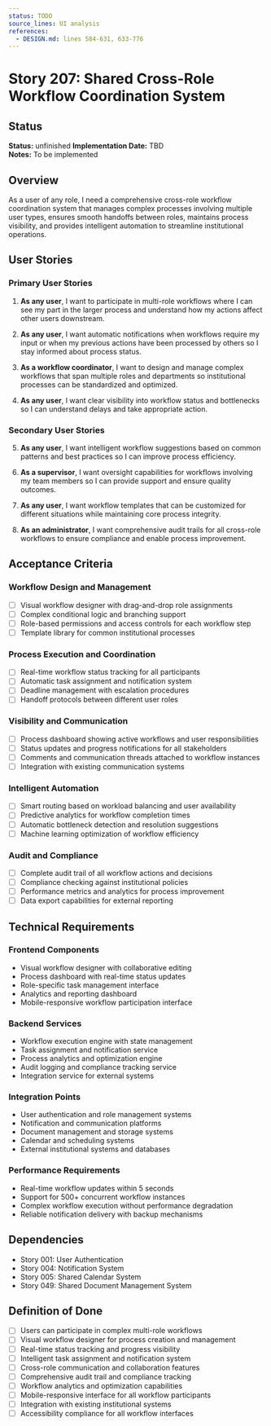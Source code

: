 ```yaml
---
status: TODO
source_lines: UI analysis
references:
  - DESIGN.md: lines 584-631, 633-776
---
```

# Story 207: Shared Cross-Role Workflow Coordination System

## Status
**Status:** unfinished
**Implementation Date:** TBD  
**Notes:** To be implemented

## Overview

As a user of any role, I need a comprehensive cross-role workflow coordination system that manages complex processes involving multiple user types, ensures smooth handoffs between roles, maintains process visibility, and provides intelligent automation to streamline institutional operations.

## User Stories

### Primary User Stories

1. **As any user**, I want to participate in multi-role workflows where I can see my part in the larger process and understand how my actions affect other users downstream.

2. **As any user**, I want automatic notifications when workflows require my input or when my previous actions have been processed by others so I stay informed about process status.

3. **As a workflow coordinator**, I want to design and manage complex workflows that span multiple roles and departments so institutional processes can be standardized and optimized.

4. **As any user**, I want clear visibility into workflow status and bottlenecks so I can understand delays and take appropriate action.

### Secondary User Stories

5. **As any user**, I want intelligent workflow suggestions based on common patterns and best practices so I can improve process efficiency.

6. **As a supervisor**, I want oversight capabilities for workflows involving my team members so I can provide support and ensure quality outcomes.

7. **As any user**, I want workflow templates that can be customized for different situations while maintaining core process integrity.

8. **As an administrator**, I want comprehensive audit trails for all cross-role workflows to ensure compliance and enable process improvement.

## Acceptance Criteria

### Workflow Design and Management
- [ ] Visual workflow designer with drag-and-drop role assignments
- [ ] Complex conditional logic and branching support
- [ ] Role-based permissions and access controls for each workflow step
- [ ] Template library for common institutional processes

### Process Execution and Coordination
- [ ] Real-time workflow status tracking for all participants
- [ ] Automatic task assignment and notification system
- [ ] Deadline management with escalation procedures
- [ ] Handoff protocols between different user roles

### Visibility and Communication
- [ ] Process dashboard showing active workflows and user responsibilities
- [ ] Status updates and progress notifications for all stakeholders
- [ ] Comments and communication threads attached to workflow instances
- [ ] Integration with existing communication systems

### Intelligent Automation
- [ ] Smart routing based on workload balancing and user availability
- [ ] Predictive analytics for workflow completion times
- [ ] Automatic bottleneck detection and resolution suggestions
- [ ] Machine learning optimization of workflow efficiency

### Audit and Compliance
- [ ] Complete audit trail of all workflow actions and decisions
- [ ] Compliance checking against institutional policies
- [ ] Performance metrics and analytics for process improvement
- [ ] Data export capabilities for external reporting

## Technical Requirements

### Frontend Components
- Visual workflow designer with collaborative editing
- Process dashboard with real-time status updates
- Role-specific task management interface
- Analytics and reporting dashboard
- Mobile-responsive workflow participation interface

### Backend Services
- Workflow execution engine with state management
- Task assignment and notification service
- Process analytics and optimization engine
- Audit logging and compliance tracking service
- Integration service for external systems

### Integration Points
- User authentication and role management systems
- Notification and communication platforms
- Document management and storage systems
- Calendar and scheduling systems
- External institutional systems and databases

### Performance Requirements
- Real-time workflow updates within 5 seconds
- Support for 500+ concurrent workflow instances
- Complex workflow execution without performance degradation
- Reliable notification delivery with backup mechanisms

## Dependencies

- Story 001: User Authentication
- Story 004: Notification System
- Story 005: Shared Calendar System
- Story 049: Shared Document Management System

## Definition of Done

- [ ] Users can participate in complex multi-role workflows
- [ ] Visual workflow designer for process creation and management
- [ ] Real-time status tracking and progress visibility
- [ ] Intelligent task assignment and notification system
- [ ] Cross-role communication and collaboration features
- [ ] Comprehensive audit trail and compliance tracking
- [ ] Workflow analytics and optimization capabilities
- [ ] Mobile-responsive interface for all workflow participants
- [ ] Integration with existing institutional systems
- [ ] Accessibility compliance for all workflow interfaces
